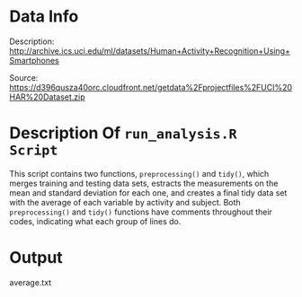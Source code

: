 Data Info
================================

Description: http://archive.ics.uci.edu/ml/datasets/Human+Activity+Recognition+Using+Smartphones

Source: https://d396qusza40orc.cloudfront.net/getdata%2Fprojectfiles%2FUCI%20HAR%20Dataset.zip


Description Of ```run_analysis.R Script```
================================

This script contains two functions, ```preprocessing()``` and ```tidy()```, which merges training and testing data sets, estracts the measurements on the mean and standard deviation for each one, and creates a final tidy data set with the average of each variable by activity and subject.
Both ```preprocessing()``` and ```tidy()``` functions have comments throughout their codes, indicating what each group of lines do.

Output
================================

average.txt

